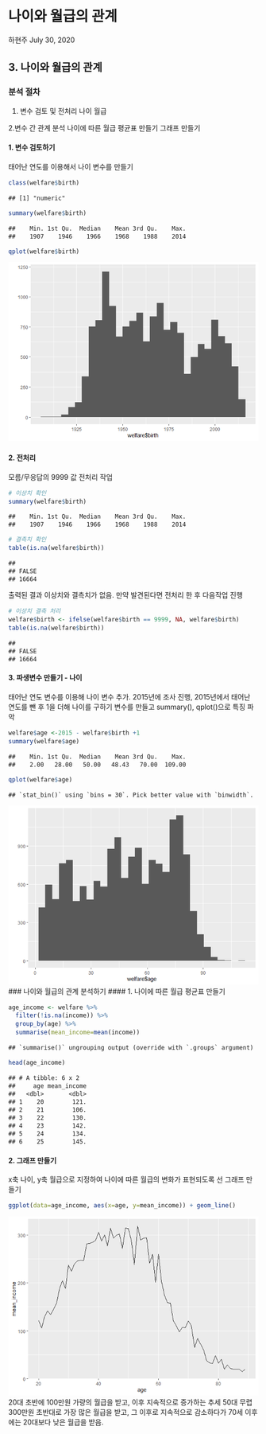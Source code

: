 나이와 월급의 관계
================
하현주
July 30, 2020

## 3\. 나이와 월급의 관계

### 분석 절차

1.  변수 검토 및 전처리 나이 월급

2.변수 간 관계 분석 나이에 따른 월급 평균표 만들기 그래프 만들기

#### 1\. 변수 검토하기

태어난 연도를 이용해서 나이 변수를 만들기

``` r
class(welfare$birth)
```

    ## [1] "numeric"

``` r
summary(welfare$birth)
```

    ##    Min. 1st Qu.  Median    Mean 3rd Qu.    Max. 
    ##    1907    1946    1966    1968    1988    2014

``` r
qplot(welfare$birth)
```

![](welfare03-작업-_files/figure-gfm/unnamed-chunk-2-1.png)<!-- -->

#### 2\. 전처리

모름/무응답의 9999 값 전처리 작업

``` r
# 이상치 확인
summary(welfare$birth)
```

    ##    Min. 1st Qu.  Median    Mean 3rd Qu.    Max. 
    ##    1907    1946    1966    1968    1988    2014

``` r
# 결측치 확인
table(is.na(welfare$birth))
```

    ## 
    ## FALSE 
    ## 16664

출력된 결과 이상치와 결측치가 없음. 만약 발견된다면 전처리 한 후 다음작업 진행

``` r
# 이상치 결측 처리
welfare$birth <- ifelse(welfare$birth == 9999, NA, welfare$birth)
table(is.na(welfare$birth))  
```

    ## 
    ## FALSE 
    ## 16664

#### 3\. 파생변수 만들기 - 나이

태어난 연도 변수를 이용해 나이 변수 추가. 2015년에 조사 진행, 2015년에서 태어난 연도를 뺀 후 1을 더해 나이를 구하기
변수를 만들고 summary(), qplot()으로 특징 파악

``` r
welfare$age <-2015 - welfare$birth +1
summary(welfare$age)
```

    ##    Min. 1st Qu.  Median    Mean 3rd Qu.    Max. 
    ##    2.00   28.00   50.00   48.43   70.00  109.00

``` r
qplot(welfare$age)
```

    ## `stat_bin()` using `bins = 30`. Pick better value with `binwidth`.

![](welfare03-작업-_files/figure-gfm/unnamed-chunk-5-1.png)<!-- --> \#\#\#
나이와 월급의 관계 분석하기 \#\#\#\# 1. 나이에 따른 월급 평균표 만들기

``` r
age_income <- welfare %>% 
  filter(!is.na(income)) %>% 
  group_by(age) %>% 
  summarise(mean_income=mean(income))
```

    ## `summarise()` ungrouping output (override with `.groups` argument)

``` r
head(age_income)
```

    ## # A tibble: 6 x 2
    ##     age mean_income
    ##   <dbl>       <dbl>
    ## 1    20        121.
    ## 2    21        106.
    ## 3    22        130.
    ## 4    23        142.
    ## 5    24        134.
    ## 6    25        145.

#### 2\. 그래프 만들기

x축 나이, y축 월급으로 지정하여 나이에 따른 월급의 변화가 표현되도록 선 그래프 만들기

``` r
ggplot(data=age_income, aes(x=age, y=mean_income)) + geom_line()
```

![](welfare03-작업-_files/figure-gfm/unnamed-chunk-7-1.png)<!-- --> 20대
초반에 100만원 가량의 월급을 받고, 이후 지속적으로 증가하는 추세 50대 무렵 300만원 초반대로 가장 많은 월급을
받고, 그 이후로 지속적으로 감소하다가 70세 이후에는 20대보다 낮은 월급을 받음.
